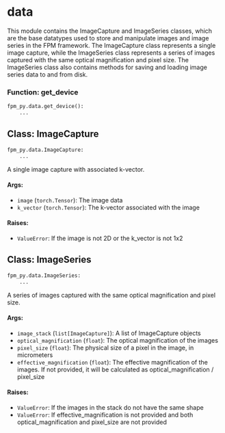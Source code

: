 # data

This module contains the ImageCapture and ImageSeries classes, which are the base datatypes used to store and manipulate images and image series in the FPM framework. The ImageCapture class represents a single image capture, while the ImageSeries class represents a series of images captured with the same optical magnification and pixel size. The ImageSeries class also contains methods for saving and loading image series data to and from disk.

### Function: get_device

```python
fpm_py.data.get_device():
    ...
```



## Class: ImageCapture

```python
fpm_py.data.ImageCapture:
    ...
```

A single image capture with associated k-vector.

#### Args:
- `image` (`torch.Tensor`): The image data
- `k_vector` (`torch.Tensor`): The k-vector associated with the image

#### Raises:
- `ValueError`: If the image is not 2D or the k_vector is not 1x2


## Class: ImageSeries

```python
fpm_py.data.ImageSeries:
    ...
```

A series of images captured with the same optical magnification and pixel size.

#### Args:
- `image_stack` (`list[ImageCapture]`): A list of ImageCapture objects
- `optical_magnification` (`float`): The optical magnification of the images
- `pixel_size` (`float`): The physical size of a pixel in the image, in micrometers
- `effective_magnification` (`float`): The effective magnification of the images. If not provided, it will be calculated as optical_magnification / pixel_size

#### Raises:
- `ValueError`: If the images in the stack do not have the same shape
- `ValueError`: If effective_magnification is not provided and both optical_magnification and pixel_size are not provided


